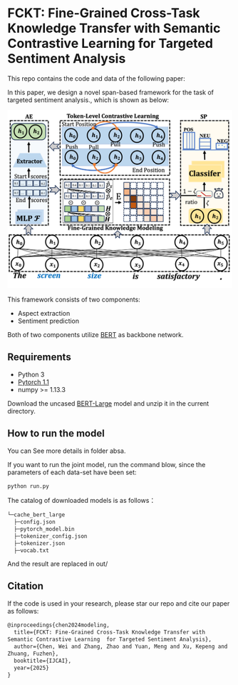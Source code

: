 # FCKT: Fine-Grained Cross-Task Knowledge Transfer with Semantic Contrastive Learning  for Targeted Sentiment Analysis

This repo contains the code and data of the following paper:

In this paper, we design a novel span-based framework for the task of targeted sentiment analysis., which is shown as below:
<p>
<img src="image/model.png" width="600">
</p>



This framework consists of two components:  
- Aspect extraction  
- Sentiment prediction

Both of two components utilize [BERT](https://github.com/huggingface/pytorch-pretrained-BERT) as backbone network. 

## Requirements
- Python 3
- [Pytorch 1.1](https://pytorch.org/) 
- numpy >= 1.13.3

Download the uncased [BERT-Large](https://drive.google.com/file/d/13I0Gj7v8lYhW5Hwmp5kxm3CTlzWZuok2/view?usp=sharing) model and unzip it in the current directory. 



## How to run the model
You can See  more details in folder absa. 

If you want to run the joint model, run the command blow, since the parameters of each data-set have been set:

```
python run.py 
```

The catalog of downloaded models is as follows：

  ```shell
  └─cache_bert_large
    ├─config.json
    ├─pytorch_model.bin
    ├─tokenizer_config.json
    ├─tokenizer.json
    ├─vocab.txt
  ```

And the result are replaced in out/ 

## Citation

If the code is used in your research, please star our repo and cite our paper as follows:

```shell
@inproceedings{chen2024modeling,
  title={FCKT: Fine-Grained Cross-Task Knowledge Transfer with Semantic Contrastive Learning  for Targeted Sentiment Analysis},
  author={Chen, Wei and Zhang, Zhao and Yuan, Meng and Xu, Kepeng and Zhuang, Fuzhen},
  booktitle={IJCAI},
  year={2025}
}
```



